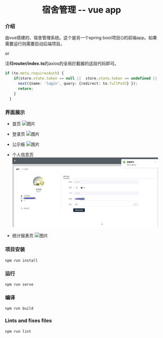 <p align="center">
  <h1 align="center">宿舍管理 -- vue app</h1>
</p>

### 介绍
由vue搭建的、宿舍管理系统。这个是另一个spring boot项目{}的前端app。如果需要运行则需要启动后端项目。

or

注释<strong color="green">router/index.ts</strong>的axios的全局拦截器的这段代码即可。

```typescript
if (to.meta.requiresAuth) {
    if(store.state.token == null ||  store.state.token == undefined || store.state.token.length == 0) {
      next({name: 'login', query: {redirect: to.fullPath} });
      return;
    }
  }
```

### 界面展示

* 首页
![图片]()

* 登录页
![图片]()

* 公示板
![图片]()

* 个人信息页
![图片](https://github.com/icocowen/dms-vue/blob/master/doc/img/%E4%B8%AA%E4%BA%BA%E4%BF%A1%E6%81%AF%E9%A1%B5.jpg)

* 统计报表页
![图片]()


### 项目安装
```
npm run install
```

### 运行
```
npm run serve
```

### 编译
```
npm run build
```

### Lints and fixes files
```
npm run lint
```